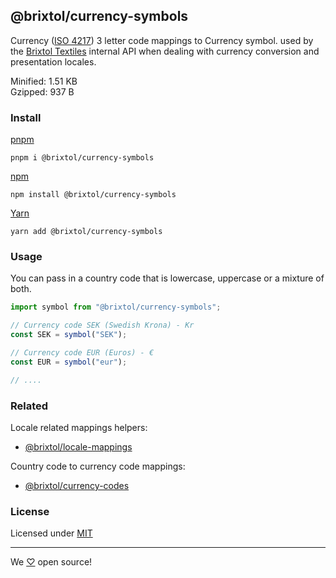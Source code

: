 ## @brixtol/currency-symbols

Currency ([ISO 4217](https://en.wikipedia.org/wiki/ISO_4217#Active_codes)) 3 letter code mappings to Currency symbol. used by the [Brixtol Textiles](https://www.brixtoltextiles.com) internal API when dealing with currency conversion and presentation locales.

Minified: 1.51 KB <br>
Gzipped: 937 B

### Install

[pnpm](https://pnpm.js.org/en/cli/install)

```cli
pnpm i @brixtol/currency-symbols
```

[npm](https://www.npmjs.com/)

```cli
npm install @brixtol/currency-symbols
```

[Yarn](https://yarnpkg.com/)

```cli
yarn add @brixtol/currency-symbols
```

### Usage

You can pass in a country code that is lowercase, uppercase or a mixture of both.

```javascript
import symbol from "@brixtol/currency-symbols";

// Currency code SEK (Swedish Krona) - Kr
const SEK = symbol("SEK");

// Currency code EUR (Euros) - €
const EUR = symbol("eur");

// ....
```

### Related

Locale related mappings helpers:

- [@brixtol/locale-mappings](https://github.com/brixtol/locale-mappings)

Country code to currency code mappings:

- [@brixtol/currency-codes](https://github.com/brixtol/currency-codes)

### License

Licensed under [MIT](#LICENCE)

---

We [♡](https://www.brixtoltextiles.com/discount/4D3V3L0P3RS]) open source!
